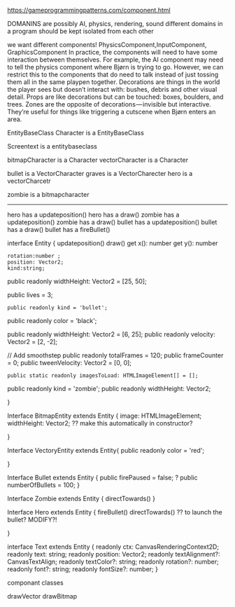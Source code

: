 https://gameprogrammingpatterns.com/component.html

DOMANINS are possibly AI, physics, rendering, sound different domains in a
program should be kept isolated from each other

we want different components! PhysicsComponent,InputComponent, GraphicsComponent
In practice, the components will need to have some interaction between
themselves. For example, the AI component may need to tell the physics component
where Bjørn is trying to go. However, we can restrict this to the components
that do need to talk instead of just tossing them all in the same playpen
together. Decorations are things in the world the player sees but doesn’t
interact with: bushes, debris and other visual detail. Props are like
decorations but can be touched: boxes, boulders, and trees. Zones are the
opposite of decorations — invisible but interactive. They’re useful for things
like triggering a cutscene when Bjørn enters an area.

EntityBaseClass Character is a EntityBaseClass

Screentext is a entitybaseclass

bitmapCharacter is a Character vectorCharacter is a Character

bullet is a VectorCharacter graves is a VectorCharecter hero is a vectorCharcetr

zombie is a bitmapcharacter

---

hero has a updateposition() hero has a draw() zombie has a updateposition()
zombie has a draw() bullet has a updateposition() bullet has a draw() bullet has
a fireBullet()

interface Entity { updateposition() draw() get x(): number get y(): number

    rotation:number ;
    position: Vector2;
    kind:string;

public readonly widthHeight: Vector2 = [25, 50];

public lives = 3;

    public readonly kind = 'bullet';

public readonly color = 'black';

public readonly widthHeight: Vector2 = [6, 25]; public readonly velocity:
Vector2 = [2, -2];

// Add smoothstep public readonly totalFrames = 120; public frameCounter = 0;
public tweenVelocity: Vector2 = [0, 0];

    public static readonly imagesToLoad: HTMLImageElement[] = [];

public readonly kind = 'zombie'; public readonly widthHeight: Vector2;

}

Interface BitmapEntity extends Entity { image: HTMLImageElement; widthHeight:
Vector2; ?? make this automatically in constructor?

}

Interface VectoryEntity extends Entity{ public readonly color = 'red';

}

Interface Bullet extends Entity { public firePaused = false; ? public
numberOfBullets = 100; }

Interface Zombie extends Entity { directTowards() }

Interface Hero extends Entity { fireBullet() directTowards() ?? to launch the
bullet? MODIFY?!

}

interface Text extends Entity { readonly ctx: CanvasRenderingContext2D; readonly
text: string; readonly position: Vector2; readonly textAlignment?:
CanvasTextAlign; readonly textColor?: string; readonly rotation?: number;
readonly font?: string; readonly fontSize?: number; }

componant classes

drawVector drawBitmap
